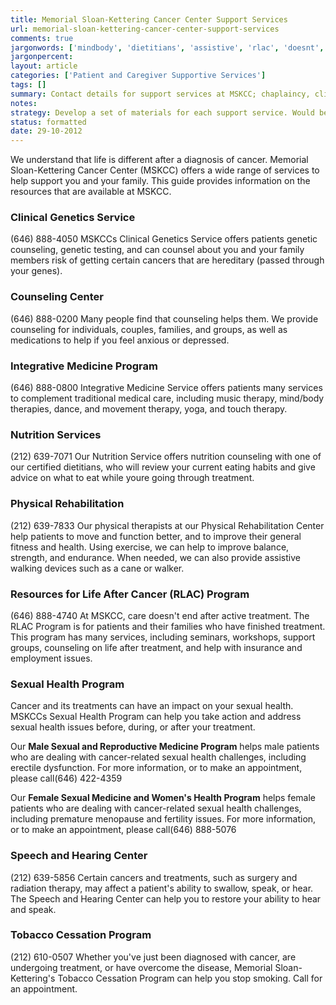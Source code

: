 ```yaml
---
title: Memorial Sloan-Kettering Cancer Center Support Services
url: memorial-sloan-kettering-cancer-center-support-services
comments: true
jargonwords: ['mindbody', 'dietitians', 'assistive', 'rlac', 'doesnt', 'cancer-related', 'erectile', 'womens', 'sloan-ketterings']
jargonpercent:
layout: article
categories: ['Patient and Caregiver Supportive Services']
tags: []
summary: Contact details for support services at MSKCC; chaplaincy, clinical genetics, integrative medicine, rehab etc. 
notes:
strategy: Develop a set of materials for each support service. Would be good to have audio/podcasts where each role is described and explored. A re-think. (Rethink? Yes. Some re-writing? No. Graphics or diagrams? No. Photography? Yes. Podcast or audio? Yes. Video? Yes)
status: formatted
date: 29-10-2012
---
```

We understand that life is different after a diagnosis of cancer. Memorial Sloan-Kettering Cancer Center (MSKCC) offers a wide range of services to help support you and your family. This guide provides information on the resources that are available at MSKCC.

### Clinical Genetics Service
(646) 888-4050
MSKCCs Clinical Genetics Service offers patients genetic counseling, genetic testing, and can counsel about  you and your family members risk of getting certain cancers that are hereditary (passed through your genes). 

### Counseling Center
(646) 888-0200
Many people find that counseling helps them. We provide counseling for individuals, couples, families, and groups, as well as medications to help if you feel anxious or depressed. 

### Integrative Medicine Program
(646) 888-0800
Integrative Medicine Service offers patients many services to complement traditional medical care, including music therapy, mind/body therapies, dance, and movement therapy, yoga, and touch therapy. 

### Nutrition Services
(212) 639-7071
Our Nutrition Service offers nutrition counseling with one of our certified dietitians, who will review your current eating habits and give advice on what to eat while youre going through treatment. 

### Physical Rehabilitation
(212) 639-7833
Our physical therapists at our Physical Rehabilitation Center help patients to move and function better, and to improve their general fitness and health. Using exercise, we can help to improve balance, strength, and endurance. When needed, we can also provide assistive walking devices such as a cane or walker. 

### Resources for Life After Cancer (RLAC) Program 
(646) 888-4740
At MSKCC, care doesn't end after active treatment. The RLAC Program is for patients and their families who have finished treatment. This program has many services, including seminars, workshops, support groups, counseling on life after treatment, and help with insurance and employment issues. 

### Sexual Health Program
Cancer and its treatments can have an impact on your sexual health. MSKCCs Sexual Health Program can help you take action and address sexual health issues before, during, or after your treatment.

Our **Male Sexual and Reproductive Medicine Program** helps male patients who are dealing with cancer-related sexual health challenges, including erectile dysfunction. For more information, or to make an appointment, please call(646) 422-4359 
 
Our **Female Sexual Medicine and Women's Health Program** helps female patients who are dealing with cancer-related sexual health challenges, including premature menopause and fertility issues. For more information, or to make an appointment, please call(646) 888-5076
 
### Speech and Hearing Center
(212) 639-5856
Certain cancers and treatments, such as surgery and radiation therapy, may affect a patient's ability to swallow, speak, or hear. The Speech and Hearing Center can help you to restore your ability to hear and speak.  

### Tobacco Cessation Program 
(212) 610-0507 
Whether you've just been diagnosed with cancer, are undergoing treatment, or have overcome the disease, Memorial Sloan-Kettering's Tobacco Cessation Program can help you stop smoking. Call for an appointment. 
